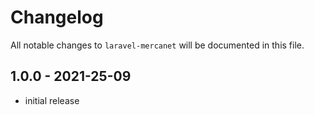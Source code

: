 # Changelog

All notable changes to `laravel-mercanet` will be documented in this file.

## 1.0.0 - 2021-25-09

- initial release
